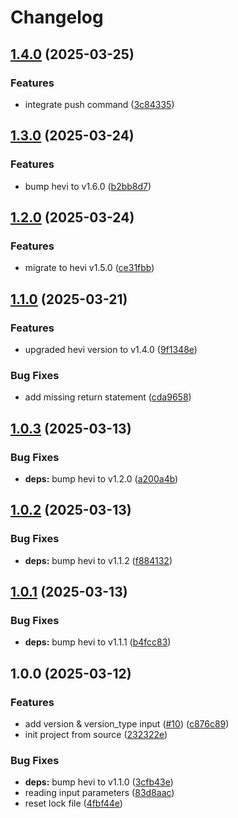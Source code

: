 # Changelog

## [1.4.0](https://github.com/tada5hi/hevi-action/compare/v1.3.0...v1.4.0) (2025-03-25)


### Features

* integrate push command ([3c84335](https://github.com/tada5hi/hevi-action/commit/3c84335c8d492cf040bd4cdc940ffe525539f293))

## [1.3.0](https://github.com/tada5hi/hevi-action/compare/v1.2.0...v1.3.0) (2025-03-24)


### Features

* bump hevi to v1.6.0 ([b2bb8d7](https://github.com/tada5hi/hevi-action/commit/b2bb8d7d866224e77bee246ba927499cebb7ba5b))

## [1.2.0](https://github.com/tada5hi/hevi-action/compare/v1.1.0...v1.2.0) (2025-03-24)


### Features

* migrate to hevi v1.5.0 ([ce31fbb](https://github.com/tada5hi/hevi-action/commit/ce31fbb390248caf3a1e4586ea14e7b62aece700))

## [1.1.0](https://github.com/tada5hi/hevi-action/compare/v1.0.3...v1.1.0) (2025-03-21)


### Features

* upgraded hevi version to v1.4.0 ([9f1348e](https://github.com/tada5hi/hevi-action/commit/9f1348eb828c594d26723d87ecdb6feb7a513610))


### Bug Fixes

* add missing return statement ([cda9658](https://github.com/tada5hi/hevi-action/commit/cda965820be643ff6caa314f382903d136035667))

## [1.0.3](https://github.com/tada5hi/hevi-action/compare/v1.0.2...v1.0.3) (2025-03-13)


### Bug Fixes

* **deps:** bump hevi to v1.2.0 ([a200a4b](https://github.com/tada5hi/hevi-action/commit/a200a4b836a76737281ce26b85fcada2568e1606))

## [1.0.2](https://github.com/tada5hi/hevi-action/compare/v1.0.1...v1.0.2) (2025-03-13)


### Bug Fixes

* **deps:** bump hevi to v1.1.2 ([f884132](https://github.com/tada5hi/hevi-action/commit/f884132c085b5971071e906cc73a339d091be1fe))

## [1.0.1](https://github.com/tada5hi/hevi-action/compare/v1.0.0...v1.0.1) (2025-03-13)


### Bug Fixes

* **deps:** bump hevi to v1.1.1 ([b4fcc83](https://github.com/tada5hi/hevi-action/commit/b4fcc83b5e9d23afcdd59a35773aac122844d666))

## 1.0.0 (2025-03-12)


### Features

* add version & version_type input ([#10](https://github.com/tada5hi/hevi-action/issues/10)) ([c876c89](https://github.com/tada5hi/hevi-action/commit/c876c891814f5cbd281feaf3dace7adbe1ebf23f))
* init project from source ([232322e](https://github.com/tada5hi/hevi-action/commit/232322e451a84bfb356b23d565c319c74d214a9a))


### Bug Fixes

* **deps:** bump hevi to v1.1.0 ([3cfb43e](https://github.com/tada5hi/hevi-action/commit/3cfb43ef294392464b69359b60a0f03e02cccc87))
* reading input parameters ([83d8aac](https://github.com/tada5hi/hevi-action/commit/83d8aac0503fcddc73520f3a8084322aa332b90d))
* reset lock file ([4fbf44e](https://github.com/tada5hi/hevi-action/commit/4fbf44e97e18b6e25dad2c16198b47e459197288))
